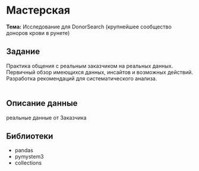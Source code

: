 # Мастерская
**Тема:** Исследование для DonorSearch (крупнейшее сообщество доноров крови в рунете)



## Задание 
Практика общения с реальным заказчиком на реальных данных. Первичный обзор имеющихся данных, инсайтов и возможных действий. Разработка рекомендаций для систематического анализа. <br><br>

## Описание данные 
реальные данные от Заказчика

## Библиотеки
- pandas
- pymystem3
- collections

